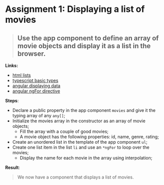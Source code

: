 Assignment 1: Displaying a list of movies
==============================================

> ## Use the app component to define an array of movie objects and display it as a list in the browser.

**Links:**
- [html lists](http://www.w3schools.com/html/html_lists.asp)
- [typescript basic types](https://www.typescriptlang.org/docs/handbook/basic-types.html)
- [angular displaying data](https://angular.io/docs/ts/latest/guide/displaying-data.html)
- [angular ngFor directive](https://angular-2-training-book.rangle.io/handout/directives/ng_for_directive.html)

**Steps**:
- Declare a public property in the app component `movies` and give it the typing array of any `any[]`;
- Initialize the movies array in the constructor as an array of movie objects;
  - Fill the array with a couple of good movies;
  - A movie object has the following properties: id, name, genre, rating;
- Create an unordered list in the template of the app component `ul`;
- Create one list item in the list `li` and use an `*ngFor` to loop over the movies;
  - Display the name for each movie in the array using interpolation;

**Result**:
> We now have a component that displays a list of movies.
